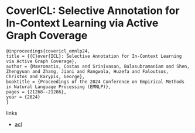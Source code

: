# CoverICL: Selective Annotation for In-Context Learning via Active Graph Coverage

```
@inproceedings{covericl_emnlp24,
title = {{C}over{ICL}: Selective Annotation for In-Context Learning via Active Graph Coverage},
author = {Mavromatis, Costas and Srinivasan, Balasubramaniam and Shen, Zhengyuan and Zhang, Jiani and Rangwala, Huzefa and Faloutsos, Christos and Karypis, George},
booktitle = {Proceedings of the 2024 Conference on Empirical Methods in Natural Language Processing (EMNLP)},
pages = {21268--21286},
year = {2024}
}
```

links
- [acl](https://aclanthology.org/2024.emnlp-main.1185)
